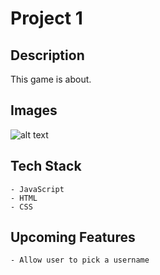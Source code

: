 # Project 1


## Description

This game is about.



## Images

![alt text](./photo-16.avif)

## Tech Stack

    - JavaScript
    - HTML
    - CSS


## Upcoming Features

    - Allow user to pick a username

